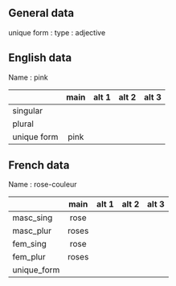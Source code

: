 ## General data

unique form :
type : adjective

## English data

Name : pink

|             | main | alt 1 | alt 2 | alt 3 |
| :---------- | :--: | :---: | :---: | ----- |
| singular    |      |       |       |       |
| plural      |      |       |       |       |
| unique form | pink |       |       |       |

## French data

Name : rose-couleur

|             | main  | alt 1 | alt 2 | alt 3 |
| :---------- | :---: | :---: | :---: | :---: |
| masc_sing   | rose  |       |       |       |
| masc_plur   | roses |       |       |       |
| fem_sing    | rose  |       |       |       |
| fem_plur    | roses |       |       |       |
| unique_form |       |       |       |       |


